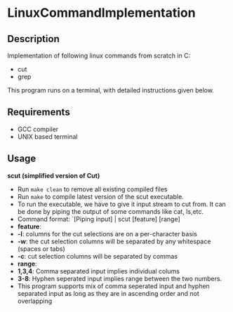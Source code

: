 # LinuxCommandImplementation
<!-- # NOTE: Work in progress -->

## Description

Implementation of following linux commands from scratch in C:
- cut
- grep

This program runs on a terminal, with detailed instructions given below. 

## Requirements

- GCC compiler
- UNIX based terminal

## Usage
**scut (simplified version of Cut)**
- Run `make clean` to remove all existing compiled files
- Run `make` to compile latest version of the scut executable. 
- To run the executable, we have to give it input stream to cut from. It can be done by piping the output of some commands like cat, ls,etc.
- Command format: `[Piping input] | scut [feature] [range]
 - **feature**: 
  - **-l**: columns for the cut selections are on a per-character basis
  - **-w**: the cut selection columns will be separated by any whitespace (spaces or tabs) 
  - **-c**: cut selection columns will be separated by commas
 - **range**:
  - **1,3,4**: Comma separated input implies individual colums
  - **3-8**: Hyphen seperated input implies range between the two numbers. 
  - This program supports mix of comma seperated input and hyphen separated input as long as they are in ascending order and not overlapping

<!-- **sgrep (simplifed version of Grep command)**
- Run `make clean` to remove all existing compiled files
- Run `make` to compile latest version of the scut executable. 
- To run the executable, we have to give it input stream to cut from. It can be done by piping the output of some commands like cat, ls,etc.
- Command format: `[Piping input] | scut [feature] [range]
 - **feature**: 
  - **-l**: columns for the cut selections are on a per-character basis
  - **-w**: the cut selection columns will be separated by any whitespace (spaces or tabs) 
  - **-c**: cut selection columns will be separated by commas
 - **range**:
  - **1,3,4**: Comma separated input implies individual colums
  - **3-8**: Hyphen seperated input implies range between the two numbers. 
  - This program supports mix of comma seperated input and hyphen separated input as long as they are in ascending order and not overlapping
 -->

